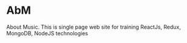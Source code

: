 # AbM
About Music. This is single page web site for training ReactJs, Redux, MongoDB, NodeJS technologies 
